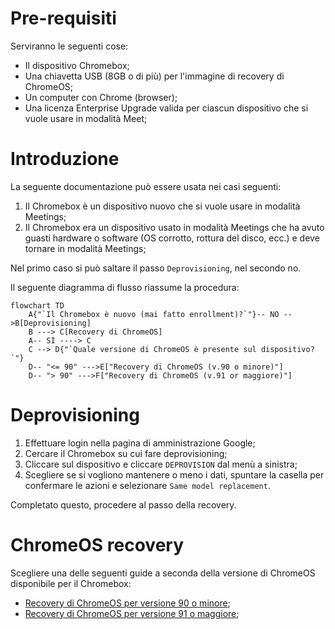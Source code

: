 # Pre-requisiti

Serviranno le seguenti cose:
- Il dispositivo Chromebox;
- Una chiavetta USB (8GB o di più) per l'immagine di recovery di ChromeOS;
- Un computer con Chrome (browser);
- Una licenza Enterprise Upgrade valida per ciascun dispositivo che si vuole usare in modalità Meet;

# Introduzione

La seguente documentazione può essere usata nei casi seguenti:
1. Il Chromebox è un dispositivo nuovo che si vuole usare in modalità Meetings;
2. Il Chromebox era un dispositivo usato in modalità Meetings che ha avuto guasti hardware o software (OS corrotto, rottura del disco, ecc.) e deve tornare in modalità Meetings;

Nel primo caso si può saltare il passo `Deprovisioning`, nel secondo no.

Il seguente diagramma di flusso riassume la procedura:

```mermaid
flowchart TD
	A{"`Il Chromebox è nuovo (mai fatto enrollment)?`"}-- NO -->B[Deprovisioning]
	B ---> C[Recovery di ChromeOS]
	A-- SI ----> C
	C --> D{"`Quale versione di ChromeOS è presente sul dispositivo?`"}
	D-- "<= 90" --->E["Recovery di ChromeOS (v.90 o minore)"]
	D-- "> 90" --->F["Recovery di ChromeOS (v.91 or maggiore)"]
```

# Deprovisioning

1. Effettuare login nella pagina di amministrazione Google;
2. Cercare il Chromebox su cui fare deprovisioning;
3. Cliccare sul dispositivo e cliccare `DEPROVISION` dal menù a sinistra;
4. Scegliere se si vogliono mantenere o meno i dati, spuntare la casella per confermare le azioni e selezionare `Same model replacement`.

Completato questo, procedere al passo della recovery.

# ChromeOS recovery

Scegliere una delle seguenti guide a seconda della versione di ChromeOS disponibile per il Chromebox:
- [Recovery di ChromeOS per versione 90 o minore](./chromeosV90orLower.md);
- [Recovery di ChromeOS per versione 91 o maggiore](./chromeosV91orHigher.md);
